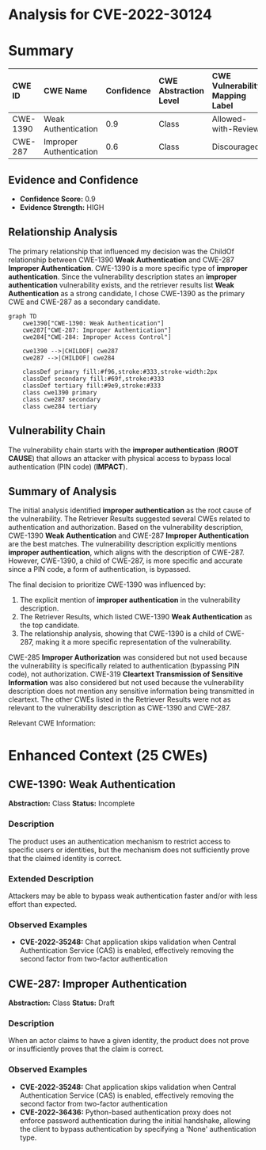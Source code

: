 # Analysis for CVE-2022-30124

# Summary
| CWE ID  | CWE Name                                              | Confidence | CWE Abstraction Level | CWE Vulnerability Mapping Label | CWE-Vulnerability Mapping Notes |
| :-------- | :---------------------------------------------------- | :--------- | :---------------------- | :------------------------------ | :------------------------------ |
| CWE-1390  | Weak Authentication                                   | 0.9        | Class                   | Allowed-with-Review             | Primary CWE                     |
| CWE-287   | Improper Authentication                               | 0.6        | Class                   | Discouraged                     | Secondary Candidate             |

## Evidence and Confidence

*   **Confidence Score:** 0.9
*   **Evidence Strength:** HIGH

## Relationship Analysis
The primary relationship that influenced my decision was the ChildOf relationship between CWE-1390 **Weak Authentication** and CWE-287 **Improper Authentication**. CWE-1390 is a more specific type of **improper authentication**. Since the vulnerability description states an **improper authentication** vulnerability exists, and the retriever results list **Weak Authentication** as a strong candidate, I chose CWE-1390 as the primary CWE and CWE-287 as a secondary candidate.

```mermaid
graph TD
    cwe1390["CWE-1390: Weak Authentication"]
    cwe287["CWE-287: Improper Authentication"]
    cwe284["CWE-284: Improper Access Control"]
    
    cwe1390 -->|CHILDOF| cwe287
    cwe287 -->|CHILDOF| cwe284
    
    classDef primary fill:#f96,stroke:#333,stroke-width:2px
    classDef secondary fill:#69f,stroke:#333
    classDef tertiary fill:#9e9,stroke:#333
    class cwe1390 primary
    class cwe287 secondary
    class cwe284 tertiary
```

## Vulnerability Chain
The vulnerability chain starts with the **improper authentication** (**ROOT CAUSE**) that allows an attacker with physical access to bypass local authentication (PIN code) (**IMPACT**).

## Summary of Analysis
The initial analysis identified **improper authentication** as the root cause of the vulnerability. The Retriever Results suggested several CWEs related to authentication and authorization. Based on the vulnerability description, CWE-1390 **Weak Authentication** and CWE-287 **Improper Authentication** are the best matches. The vulnerability description explicitly mentions **improper authentication**, which aligns with the description of CWE-287. However, CWE-1390, a child of CWE-287, is more specific and accurate since a PIN code, a form of authentication, is bypassed.

The final decision to prioritize CWE-1390 was influenced by:
1.  The explicit mention of **improper authentication** in the vulnerability description.
2.  The Retriever Results, which listed CWE-1390 **Weak Authentication** as the top candidate.
3.  The relationship analysis, showing that CWE-1390 is a child of CWE-287, making it a more specific representation of the vulnerability.

CWE-285 **Improper Authorization** was considered but not used because the vulnerability is specifically related to authentication (bypassing PIN code), not authorization. CWE-319 **Cleartext Transmission of Sensitive Information** was also considered but not used because the vulnerability description does not mention any sensitive information being transmitted in cleartext. The other CWEs listed in the Retriever Results were not as relevant to the vulnerability description as CWE-1390 and CWE-287.

Relevant CWE Information:

# Enhanced Context (25 CWEs)

## CWE-1390: Weak Authentication
**Abstraction:** Class
**Status:** Incomplete

### Description
The product uses an authentication mechanism to restrict access to specific users or identities, but the mechanism does not sufficiently prove that the claimed identity is correct.

### Extended Description
Attackers may be able to bypass weak authentication faster and/or with less effort than expected.

### Observed Examples
- **CVE-2022-35248:** Chat application skips validation when Central Authentication Service (CAS) is enabled, effectively removing the second factor from two-factor authentication

## CWE-287: Improper Authentication
**Abstraction:** Class
**Status:** Draft

### Description
When an actor claims to have a given identity, the product does not prove or insufficiently proves that the claim is correct.

### Observed Examples
- **CVE-2022-35248:** Chat application skips validation when Central Authentication Service (CAS) is enabled, effectively removing the second factor from two-factor authentication
- **CVE-2022-36436:** Python-based authentication proxy does not enforce password authentication during the initial handshake, allowing the client to bypass authentication by specifying a 'None' authentication type.